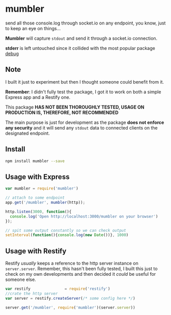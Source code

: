 # mumbler
send all those console.log through socket.io on any endpoint, you know,
just to keep an eye on things...

**Mumbler** will capture `stdout` and send it through a socket.io connection.

**stderr** is left untouched since it collided with the most popular package
[debug](https://github.com/visionmedia/debug)

## Note
I built it just to experiment but then I thought someone could benefit from it.

**Remember**: I didn't fully test the package, I got it to work on both a simple
Express app and a Restify one.

This package **HAS NOT BEEN THOROUGHLY TESTED, USAGE ON PRODUCTION IS,
THEREFORE, NOT RECOMMENDED**

The main purpose is just for development as the package **does not
enforce any security** and it will send any `stdout` data to
connected clients on the designated endpoint.

## Install
```bash
npm install mumbler --save
```

## Usage with Express
```javascript
var mumbler = require('mumbler')

// attach to some endpoint
app.get('/mumbler', mumbler(http));

http.listen(3000, function(){
  console.log('Open http://localhost:3000/mumbler on your browser')
});

// spit some output constantly so we can check output
setInterval(function(){console.log(new Date())}, 1000)
```

## Usage with Restify
Restify _usually_ keeps a reference to the http server instance on
`server.server`. Remember, this hasn't been fully tested, I built this
just to check on my own developments and then decided it _could_ be
useful for someone else.
```javascript
var restify	  	 		  =	require('restify')
//crate the http server
var server = restify.createServer(/* some config here */)

server.get('/mumbler', require('mumbler')(server.server))
```
